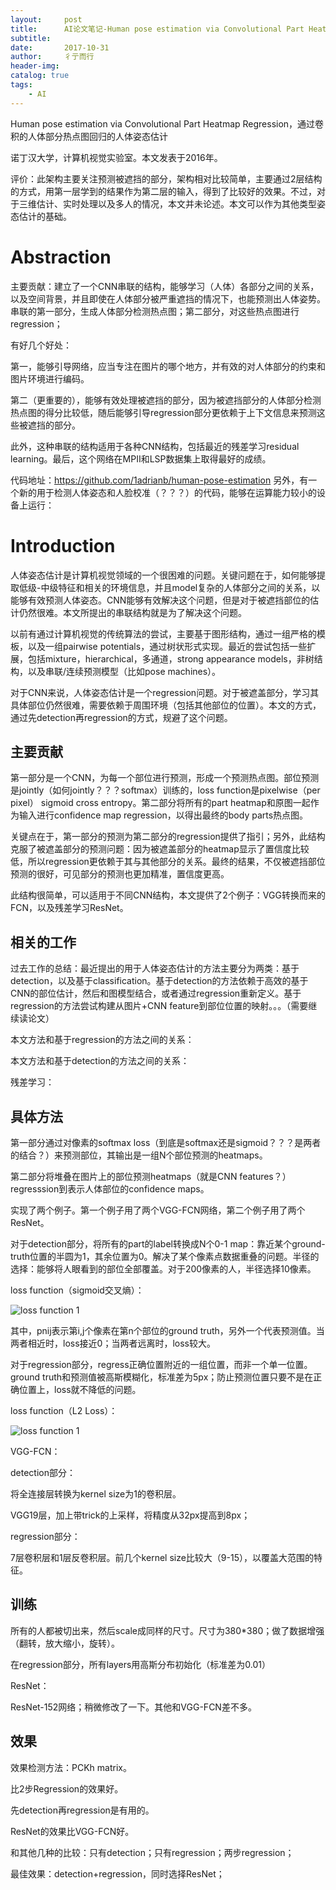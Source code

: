 ```yaml
---
layout:     post
title:      AI论文笔记-Human pose estimation via Convolutional Part Heatmap Regression
subtitle:   
date:       2017-10-31
author:     彳亍而行
header-img: 
catalog: true
tags:
    - AI
---
```

Human pose estimation via Convolutional Part Heatmap Regression，通过卷积的人体部分热点图回归的人体姿态估计

诺丁汉大学，计算机视觉实验室。本文发表于2016年。

评价：此架构主要关注预测被遮挡的部分，架构相对比较简单，主要通过2层结构的方式，用第一层学到的结果作为第二层的输入，得到了比较好的效果。不过，对于三维估计、实时处理以及多人的情况，本文并未论述。本文可以作为其他类型姿态估计的基础。

# Abstraction

主要贡献：建立了一个CNN串联的结构，能够学习（人体）各部分之间的关系，以及空间背景，并且即使在人体部分被严重遮挡的情况下，也能预测出人体姿势。串联的第一部分，生成人体部分检测热点图；第二部分，对这些热点图进行regression；

有好几个好处：

第一，能够引导网络，应当专注在图片的哪个地方，并有效的对人体部分的约束和图片环境进行编码。

第二（更重要的），能够有效处理被遮挡的部分，因为被遮挡部分的人体部分检测热点图的得分比较低，随后能够引导regression部分更依赖于上下文信息来预测这些被遮挡的部分。

此外，这种串联的结构适用于各种CNN结构，包括最近的残差学习residual learning。最后，这个网络在MPII和LSP数据集上取得最好的成绩。

代码地址：<https://github.com/1adrianb/human-pose-estimation>  另外，有一个新的用于检测人体姿态和人脸校准（？？？）的代码，能够在运算能力较小的设备上运行：

# Introduction

人体姿态估计是计算机视觉领域的一个很困难的问题。关键问题在于，如何能够提取低级-中级特征和相关的环境信息，并且model复杂的人体部分之间的关系，以能够有效预测人体姿态。CNN能够有效解决这个问题，但是对于被遮挡部位的估计仍然很难。本文所提出的串联结构就是为了解决这个问题。

以前有通过计算机视觉的传统算法的尝试，主要基于图形结构，通过一组严格的模板，以及一组pairwise potentials，通过树状形式实现。最近的尝试包括一些扩展，包括mixture，hierarchical，多通道，strong appearance models，非树结构，以及串联/连续预测模型（比如pose machines）。

对于CNN来说，人体姿态估计是一个regression问题。对于被遮盖部分，学习其具体部位仍然很难，需要依赖于周围环境（包括其他部位的位置）。本文的方式，通过先detection再regression的方式，规避了这个问题。

## 主要贡献

第一部分是一个CNN，为每一个部位进行预测，形成一个预测热点图。部位预测是jointly（如何jointly？？？softmax）训练的，loss function是pixelwise（per pixel） sigmoid cross entropy。第二部分将所有的part heatmap和原图一起作为输入进行confidence map regression，以得出最终的body parts热点图。

关键点在于，第一部分的预测为第二部分的regression提供了指引；另外，此结构克服了被遮盖部分的预测问题：因为被遮盖部分的heatmap显示了置信度比较低，所以regression更依赖于其与其他部分的关系。最终的结果，不仅被遮挡部位预测的很好，可见部分的预测也更加精准，置信度更高。

此结构很简单，可以适用于不同CNN结构，本文提供了2个例子：VGG转换而来的FCN，以及残差学习ResNet。

## 相关的工作

过去工作的总结：最近提出的用于人体姿态估计的方法主要分为两类：基于detection，以及基于classification。基于detection的方法依赖于高效的基于CNN的部位估计，然后和图模型结合，或者通过regression重新定义。基于regression的方法尝试构建从图片+CNN feature到部位位置的映射。。。（需要继续读论文）

本文方法和基于regression的方法之间的关系：

本文方法和基于detection的方法之间的关系：

残差学习：

## 具体方法

第一部分通过对像素的softmax loss（到底是softmax还是sigmoid？？？是两者的结合？）来预测部位，其输出是一组N个部位预测的heatmaps。

第二部分将堆叠在图片上的部位预测heatmaps（就是CNN features？）regresssion到表示人体部位的confidence maps。

实现了两个例子。第一个例子用了两个VGG-FCN网络，第二个例子用了两个ResNet。

对于detection部分，将所有的part的label转换成N个0-1 map：靠近某个ground-truth位置的半圆为1，其余位置为0。解决了某个像素点数据重叠的问题。半径的选择：能够将人眼看到的部位全部覆盖。对于200像素的人，半径选择10像素。

loss function（sigmoid交叉熵）：

![loss function 1](https://raw.githubusercontent.com/lixing123/lixing123.github.io/master/img/ai-pose-estimation-formula-1.png)

其中，pnij表示第i,j个像素在第n个部位的ground truth，另外一个代表预测值。当两者相近时，loss接近0；当两者远离时，loss较大。

对于regression部分，regress正确位置附近的一组位置，而非一个单一位置。ground truth和预测值被高斯模糊化，标准差为5px；防止预测位置只要不是在正确位置上，loss就不降低的问题。

loss function（L2 Loss）：

![loss function 1](https://raw.githubusercontent.com/lixing123/lixing123.github.io/master/img/ai-pose-estimation-formula-2.png)

VGG-FCN：

detection部分：

将全连接层转换为kernel size为1的卷积层。

VGG19层，加上带trick的上采样，将精度从32px提高到8px；

regression部分：

7层卷积层和1层反卷积层。前几个kernel size比较大（9-15），以覆盖大范围的特征。

## 训练

所有的人都被切出来，然后scale成同样的尺寸。尺寸为380*380；做了数据增强（翻转，放大缩小，旋转）。

在regression部分，所有layers用高斯分布初始化（标准差为0.01）

ResNet：

ResNet-152网络；稍微修改了一下。其他和VGG-FCN差不多。

## 效果

效果检测方法：PCKh matrix。

比2步Regression的效果好。

先detection再regression是有用的。

ResNet的效果比VGG-FCN好。

和其他几种的比较：只有detection；只有regression；两步regression；

最佳效果：detection+regression，同时选择ResNet；

